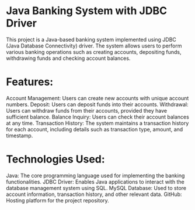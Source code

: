 # Java Banking System with JDBC Driver
This project is a Java-based banking system implemented using JDBC (Java Database Connectivity) driver. The system allows users to perform various banking operations such as creating accounts, depositing funds, withdrawing funds and checking account balances.

# Features:
Account Management: Users can create new accounts with unique account numbers.
Deposit: Users can deposit funds into their accounts.
Withdrawal: Users can withdraw funds from their accounts, provided they have sufficient balance.
Balance Inquiry: Users can check their account balances at any time.
Transaction History: The system maintains a transaction history for each account, including details such as transaction type, amount, and timestamp.

# Technologies Used:
Java: The core programming language used for implementing the banking functionalities.
JDBC Driver: Enables Java applications to interact with the database management system using SQL.
MySQL Database: Used to store account information, transaction history, and other relevant data.
GitHub: Hosting platform for the project repository.
